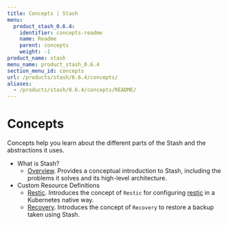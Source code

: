 ```yaml
---
title: Concepts | Stash
menu:
  product_stash_0.6.4:
    identifier: concepts-readme
    name: Readme
    parent: concepts
    weight: -1
product_name: stash
menu_name: product_stash_0.6.4
section_menu_id: concepts
url: /products/stash/0.6.4/concepts/
aliases:
  - /products/stash/0.6.4/concepts/README/
---
```

# Concepts

Concepts help you learn about the different parts of the Stash and the abstractions it uses.

- What is Stash?
  - [Overview](/products/stash/0.6.4/concepts/what-is-stash/overview). Provides a conceptual introduction to Stash, including the problems it solves and its high-level architecture.
- Custom Resource Definitions
  - [Restic](/products/stash/0.6.4/concepts/crds/restic). Introduces the concept of `Restic` for configuring [restic](https://restic.net) in a Kubernetes native way.
  - [Recovery](/products/stash/0.6.4/concepts/crds/recovery). Introduces the concept of `Recovery` to restore a backup taken using Stash.
